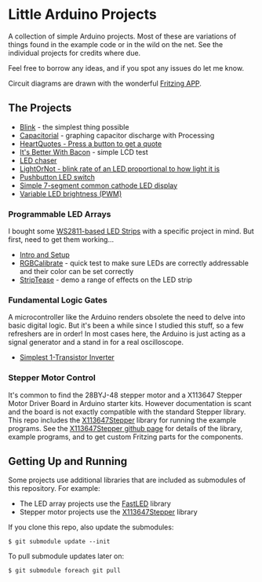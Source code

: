 # Little Arduino Projects

A collection of simple Arduino projects.
Most of these are variations of things found in the example code or in the wild on the net.
See the individual projects for credits where due.

Feel free to borrow any ideas, and if you spot any issues do let me know.

Circuit diagrams are drawn with the wonderful [Fritzing APP](http://fritzing.org/home/).

## The Projects

* [Blink](./playground/Blink) - the simplest thing possible
* [Capacitorial](./playground/Capacitorial) - graphing capacitor discharge with Processing
* [HeartQuotes - Press a button to get a quote](./playground/HeartQuotes)
* [It's Better With Bacon](./playground/BetterWithBacon) - simple LCD test
* [LED chaser](./playground/LedChaser)
* [LightOrNot - blink rate of an LED proportional to how light it is](./playground/LightOrNot)
* [Pushbutton LED switch](./playground/PushbuttonLED)
* [Simple 7-segment common cathode LED display](./playground/Simple7SegmentDisplay)
* [Variable LED brightness (PWM)](./playground/VariableLED)

### Programmable LED Arrays

I bought some [WS2811-based LED Strips](http://www.aliexpress.com/item/IP68-12mm-WS2811-as-WS2801-led-pixel-module-IP68-waterproof-DC5V-full-color-RGB-50pcs-a/1932649085.html) with a specific project in mind. But first, need to get them working...

* [Intro and Setup](./LEDArrays)
* [RGBCalibrate](./LEDArrays/RGBCalibrate) - quick test to make sure LEDs are correctly addressable and their color can be set correctly
* [StripTease](./LEDArrays/StripTease) - demo a range of effects on the LED strip


### Fundamental Logic Gates

A microcontroller like the Arduino renders obsolete the need to delve into basic digital logic. But it's been a while since I studied this stuff, so a few refreshers are in order! In most cases here, the Arduino is just acting as a signal generator and a stand in for a real oscilloscope.

* [Simplest 1-Transistor Inverter](./LogicGates/SimplestInverter)


### Stepper Motor Control

It's common to find the 28BYJ-48 stepper motor and a X113647 Stepper Motor Driver Board in Arduino starter kits. However documentation is scant and the board is not exactly compatible with the standard Stepper library. This repo includes the [X113647Stepper](https://github.com/tardate/X113647Stepper) library for running the example programs.
See the [X113647Stepper github page](https://github.com/tardate/X113647Stepper) for details of the library, example programs, and to get custom Fritzing parts for the components.


## Getting Up and Running

Some projects use additional libraries that are included as submodules of this repository. For example:
* The LED array projects use the [FastLED](http://fastled.io/) library
* Stepper motor projects use the [X113647Stepper](https://github.com/tardate/X113647Stepper) library

If you clone this repo, also update the submodules:

    $ git submodule update --init

To pull submodule updates later on:

    $ git submodule foreach git pull

